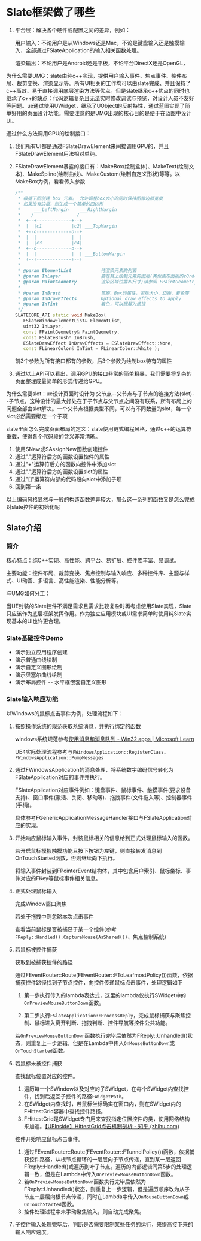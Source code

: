 # Slate框架做了哪些

1. 平台层：解决各个硬件或配置之间的差异，例如：

   用户输入：不论用户是从Windows还是Mac，不论是键盘输入还是触摸输入，全部通过FSlateApplication的输入相关函数处理。

   渲染输出：不论用户是Android还是平板，不论平台DirectX还是OpenGL，







为什么需要UMG：slate由纯c++实现，提供用户输入事件、焦点事件、控件布局、裁剪变换、渲染显示等。所有UI相关的工作均可以由slate完成、并且保持了c++高效、易于直接调用底层渲染方法等优点。但是slate继承c++优点的同时也继承了c++的缺点：代码逻辑复杂且无法实时修改调试与预览，对设计人员不友好等问题。ue通过使用UWidget，继承了UObject的反射特性，通过蓝图实现了简单好用的页面设计功能。需要注意的是UMG出现的核心目的是便于在蓝图中设计UI。



通过什么方法调用GPU的绘制接口：

1. 我们所有UI都是通过FSlateDrawElement来间接调用GPU的，并且FSlateDrawElement用法相对单纯。

2. FSlateDrawElement暴露的接口有：MakeBox(绘制盒体)、MakeText(绘制文本)、MakeSpline(绘制曲线)、MakeCustom(绘制自定义形状)等等。以MakeBox为例，看看传入参数

   ```c++
   /**
    * 根据下图创建 box 元素。 允许调整box大小的同时保持图像边框宽度
    * 如果没有边框，则生成一个简单的四边形
    *     ___LeftMargin    ___RightMargin
    *    /                /
    *  +--+-------------+--+
    *  |  |c1           |c2| ___TopMargin
    *  +--o-------------o--+
    *  |  |             |  |
    *  |  |c3           |c4|
    *  +--o-------------o--+
    *  |  |             |  | ___BottomMargin
    *  +--+-------------+--+
    *
    * @param ElementList           待渲染元素的列表
    * @param InLayer               要在其上绘制元素的图层(类似画布面板的zOrder)
    * @param PaintGeometry         渲染区域位置和尺寸;请参阅 FPaintGeometry
    *
    * @param InBrush               笔刷，Box的属性，包括大小、边距、着色等
    * @param InDrawEffects         Optional draw effects to apply
    * @param InTint                着色，可以理解为滤镜
    */
   SLATECORE_API static void MakeBox( 
      FSlateWindowElementList& ElementList,
      uint32 InLayer,
      const FPaintGeometry& PaintGeometry,
      const FSlateBrush* InBrush,
      ESlateDrawEffect InDrawEffects = ESlateDrawEffect::None,
      const FLinearColor& InTint = FLinearColor::White );
   ```

   前3个参数为所有接口都有的参数，后3个参数为绘制box特有的属性

3. 通过以上API可以看出，调用GPU的接口非常的简单粗暴，我们需要将复杂的页面整理成最简单的形式传递给GPU。







为什么需要slot：ue设计页面时设计为  父节点--父节点与子节点的连接方法(slot)--子节点。这种设计的最大好处在于子节点与父节点之间没有联系，所有布局上的问题全部由slot解决。一个父节点根据类型不同，可以有不同数量的slot，每一个slot必然需要绑定一个子项



slate里面怎么完成页面布局的定义：slate使用链式编程风格，通过c++的运算符重载，使得各个代码段的含义非常清晰。

1. 使用SNew或SAssignNew函数创建控件
2. 通过"."运算符后方的函数设置控件的属性
3. 通过"+"运算符后方的函数向控件中添加slot
4. 通过"."运算符后方的函数设置slot的属性
5. 通过"[]"运算符内部的代码段向slot中添加子项
6. 回到第一条

以上编码风格显然与一般的构造函数差异较大，那么这一系列的函数又是怎么完成对slate控件的初始化呢



## Slate介绍

### 简介

核心特点：纯C++实现、高性能、跨平台、易扩展、控件库丰富、易调试。

主要功能：控件布局、裁剪变换、焦点控制与输入响应、多种控件库、主题与样式、UI动画、多语言、高性能渲染、性能分析等。

与UMG如何分工：

​	当UE封装的Slate控件不满足需求且需求比较复杂时再考虑使用Slate实现，Slate只应该作为底层框架发挥作用。
​	作为独立应用模块或UI需求简单时使用纯Slate实现基本的UI也许更合理。

### Slate基础控件Demo

- 演示独立应用程序创建
- 演示普通曲线绘制
- 演示自定义图形绘制
- 演示贝塞尔曲线绘制
- 演示布局控件 -- 水平框嵌套自定义图形

### Slate输入响应功能

以Windows的鼠标点击事件为例，处理流程如下：

1. 按照操作系统的规范获取系统消息，并执行绑定的函数

   windows系统规范参考[使用消息和消息队列 - Win32 apps | Microsoft Learn](https://learn.microsoft.com/zh-cn/windows/win32/winmsg/using-messages-and-message-queues)

   UE4实际处理流程参考与`FWindowsApplication::RegisterClass`、`FWindowsApplication::PumpMessages`

2. 通过FWindowsApplication的消息处理，将系统数字编码信号转化为FSlateApplication对应的事件并执行。

   FSlateApplication对应事件例如：键盘事件、鼠标事件、触摸事件(要求设备支持)、窗口事件(激活、关闭、移动等)、拖拽事件(文件拖入等)、控制器事件(手柄)。

   具体参考FGenericApplicationMessageHandler接口与FSlateApplication对应的实现。

3. 开始响应鼠标输入事件，封装鼠标相关的信息给到正式处理鼠标输入的函数。

   若开启鼠标模拟触摸功能且按下按钮为左键，则直接转发消息到OnTouchStarted函数，否则继续向下执行。

   将输入事件封装到FPointerEvent结构体，其中包含用户索引、鼠标坐标、事件对应的FKey等鼠标事件相关信息。

4. 正式处理鼠标输入

   完成Window窗口聚焦

   若处于拖拽中则忽略本次点击事件

   查看当前鼠标是否被捕获于某一个控件(参考`FReply::Handled().CaptureMouse(AsShared())`、焦点控制系统)

5. 若鼠标被控件捕获

   获取到被捕获控件的路径

   通过FEventRouter::Route<FReply>(FEventRouter::FToLeafmostPolicy())函数，依据捕获控件路径找到子节点控件，向控件传递鼠标点击事件，处理逻辑如下

   1. 第一步执行传入的lambda表达式，这里的lambda仅执行SWidget中的`OnPreviewMouseButtonDown`函数。

   2. 第二步执行`FSlateApplication::ProcessReply`，完成鼠标捕获与聚焦控制、鼠标进入离开判断、拖拽判断、控件导航等控件公共功能。

   若`OnPreviewMouseButtonDown`函数执行完毕后依然为FReply::Unhandled()状态，则重复上一步逻辑，但是在Lambda中传入`OnMouseButtonDown`或`OnTouchStarted`函数。

6. 若鼠标未被控件捕获

   查找鼠标位置对应的控件。

   1. 遍历每一个SWindow以及对应的子SWidget，在每个SWidget内查找控件，找到后返回子控件的路径`FWidgetPath`。
   2. 在SWidget内查找时，若鼠标坐标确实在窗口内，则在SWidget内的FHittestGrid容器中查找控件路径。
   3. FHittestGrid是SWidget专门用来查找指定位置控件的类，使用网络结构来加速。[【UEInside】HittestGrid点击机制剖析 - 知乎 (zhihu.com)](https://zhuanlan.zhihu.com/p/346460371)

   控件开始响应鼠标点击事件。

   1. 通过FEventRouter::Route<FReply>(FEventRouter::FTunnelPolicy())函数，依据捕获控件路径，从根节点循环的一层层向子节点传递，直到某一层返回FReply::Handled()或遍历到叶子节点。遍历的内部逻辑同第5步的处理逻辑一致，但是在Lambda中传入`OnPreviewMouseButtonDown`函数。
   2. 若`OnPreviewMouseButtonDown`函数执行完毕后依然为FReply::Unhandled()状态，则重复上一步逻辑，但是遍历顺序改为从子节点一层层向根节点传递，同时在Lambda中传入`OnMouseButtonDown`或`OnTouchStarted`函数。
   3. 控件处理过程中未手动聚焦输入，则自动完成聚焦。

7. 子控件输入处理完毕后，判断是否需要限制某些任务的运行，来提高接下来的输入响应速度。